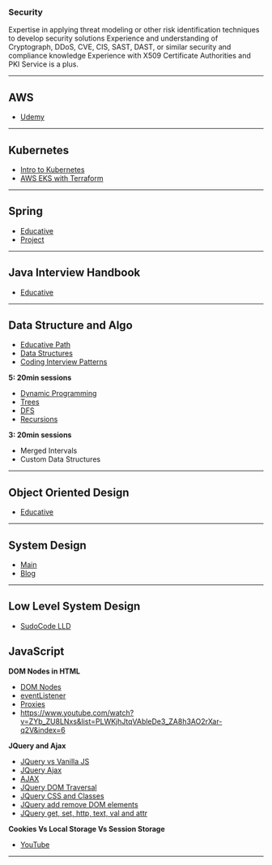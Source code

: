 ### Security
Expertise in applying threat modeling or other risk identification techniques to develop security solutions
Experience and understanding of Cryptograph, DDoS, CVE, CIS, SAST, DAST, or similar security and compliance knowledge
Experience with X509 Certificate Authorities and PKI Service is a plus.
***



## AWS
- [Udemy](https://www.educative.io/courses/good-parts-of-aws/compute-ec2)
***
## Kubernetes
- [Intro to Kubernetes](https://www.youtube.com/watch?v=3Il0EgYdkWc)
- [AWS EKS with Terraform](https://www.youtube.com/watch?v=mTIf6YcST1M)


***

## Spring
- [Educative](https://www.educative.io/module/Y6GKZ1ipY4VA9DQQG/10370001/5079044300734464)
- [Project](https://www.youtube.com/watch?v=DKlTBBuc32c&list=PLWKjhJtqVAbnRT_hue-3zyiuIYj0OlpyG&index=6)
***

## Java Interview Handbook
- [Educative](https://www.educative.io/courses/java-interview-handbook)
***

## Data Structure and Algo
- [Educative Path](https://www.educative.io/path/ace-java-coding-interview)
- [Data Structures](https://www.educative.io/module/Z4JLg2tDQPVv6QjgO/10370001/6546848606322688)
- [Coding Interview Patterns](https://www.educative.io/module/Z4JLg2tDQPVv6QjgO/10370001/4976190424350720)

**5: 20min sessions**
- [Dynamic Programming](https://www.youtube.com/watch?v=oBt53YbR9Kk)
- [Trees](https://www.youtube.com/watch?v=dfaKCrJ2HAk&list=PLxQ8cCJ6LyOZcCW4omAoUzUFFhQ2ud3tD)
- [DFS](https://www.youtube.com/watch?v=fPz40W9mfCg&list=PLxQ8cCJ6LyOZcCW4omAoUzUFFhQ2ud3tD&index=2)
- [Recursions](https://www.youtube.com/watch?v=yBWlPte6FhA&list=PLxQ8cCJ6LyObv8vjQD443c-1JEqlhCCXe)

**3: 20min sessions**
- Merged Intervals
- Custom Data Structures
***

## Object Oriented Design
- [Educative](https://www.educative.io/module/Z4JLg2tDQPVv6QjgO/10370001/5375777471463424)
***

##  System Design
- [Main](https://bytebytego.com/courses/system-design-interview/foreword)
- [Blog](https://blog.bytebytego.com/)
***

## Low Level System Design

- [SudoCode LLD](https://www.youtube.com/watch?v=B3zrIwz_t4M&list=PLTCrU9sGybupCpY20eked6blbHI4zZ55k)



## JavaScript

**DOM Nodes in HTML**
- [DOM Nodes](https://www.youtube.com/watch?v=BWVoPxob5DU&list=PLWKjhJtqVAbmoiNlqLJg1gxEjEuKHHcn_&index=26)
- [eventListener](https://www.youtube.com/watch?v=F3odgpghXzY&list=PLWKjhJtqVAbmoiNlqLJg1gxEjEuKHHcn_&index=27)
- [Proxies](https://www.youtube.com/watch?v=vExLi5bTt3k&list=PLWKjhJtqVAbmoiNlqLJg1gxEjEuKHHcn_&index=83)
- https://www.youtube.com/watch?v=ZYb_ZU8LNxs&list=PLWKjhJtqVAbleDe3_ZA8h3AO2rXar-q2V&index=6

**JQuery and Ajax**
- [JQuery vs Vanilla JS](https://www.youtube.com/watch?v=X65s7WQLWJY&list=PLWKjhJtqVAbmoiNlqLJg1gxEjEuKHHcn_&index=2)
- [JQuery Ajax](https://www.youtube.com/watch?v=Wl-VvvNCk2A&list=PLWKjhJtqVAbmoiNlqLJg1gxEjEuKHHcn_&index=3)
- [AJAX](https://www.youtube.com/watch?v=tHRNuBf_8xg&list=PLWKjhJtqVAbmoiNlqLJg1gxEjEuKHHcn_&index=87)
- [JQuery DOM Traversal](https://www.youtube.com/watch?v=Thnv77n2e6Q&list=PLWKjhJtqVAbmoiNlqLJg1gxEjEuKHHcn_&index=4)
- [JQuery CSS and Classes](https://www.youtube.com/watch?v=Thnv77n2e6Q&list=PLWKjhJtqVAbmoiNlqLJg1gxEjEuKHHcn_&index=4)
- [JQuery add remove DOM elements](https://www.youtube.com/watch?v=0GKgrEJjJDE&list=PLWKjhJtqVAbmoiNlqLJg1gxEjEuKHHcn_&index=6)
- [JQuery get, set, http, text, val and attr](https://www.youtube.com/watch?v=veL0_Rb97dE&list=PLWKjhJtqVAbmoiNlqLJg1gxEjEuKHHcn_&index=7)

**Cookies Vs Local Storage Vs Session Storage**
- [YouTube](https://www.youtube.com/watch?v=AwicscsvGLg&list=PLWKjhJtqVAbmoiNlqLJg1gxEjEuKHHcn_&index=18)
***

